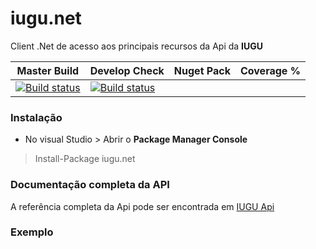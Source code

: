 # iugu.net
Client .Net de acesso aos principais recursos da Api da **IUGU**

 Master Build | Develop Check | Nuget Pack | Coverage % |
--------------|---------------|------------|----------- |
|[![Build status](https://ci.appveyor.com/api/projects/status/aoicbabfky8vtvy3/branch/master?svg=true)](https://ci.appveyor.com/project/rscouto/iugu-net/branch/master) |[![Build status](https://ci.appveyor.com/api/projects/status/aox0w63vmeiapfjy?svg=true)](https://ci.appveyor.com/project/rscouto/iugu-net-fx8qt)|



### Instalação

* No visual Studio > Abrir o **Package Manager Console**

> Install-Package iugu.net

### Documentação completa da API
A referência completa da Api pode ser encontrada em [IUGU Api](https://iugu.com/referencias/api)

### Exemplo
